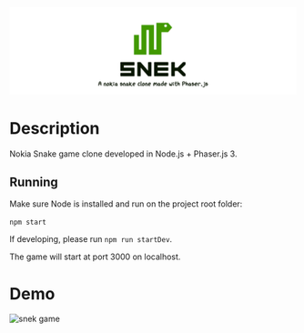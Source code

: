 ![snek game](_docs/logo.png)

# Description

Nokia Snake game clone developed in Node.js + Phaser.js 3.

## Running

Make sure Node is installed and run on the project root folder:

```npm start```

If developing, please run ``npm run startDev``.

The game will start at port 3000 on localhost.

# Demo

![snek game](_docs/screenshot.png)

